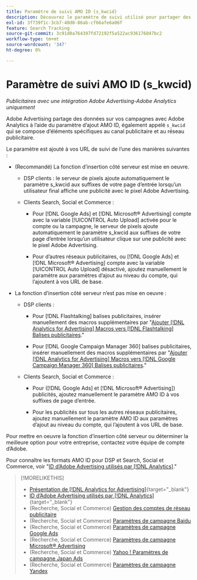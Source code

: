 ```yaml
---
title: Paramètre de suivi AMO ID (s_kwcid)
description: Découvrez le paramètre de suivi utilisé pour partager des données d’Adobe Advertising avec Adobe Analytics.
exl-id: 3f739f1c-3cb7-40d0-86ab-cf66afe6a06f
feature: Search Tracking
source-git-commit: 3c91d0a764397fd72192f5a522ac936176047bc2
workflow-type: tm+mt
source-wordcount: '347'
ht-degree: 0%

---
```


# Paramètre de suivi AMO ID (s_kwcid)

*Publicitaires avec une intégration Adobe Advertising-Adobe Analytics uniquement*

<!-- This should go in the Analytics integration chapter > IDs page, under "AMO IDs" once I've finalized content for DSP clients.  -->

Adobe Advertising partage des données sur vos campagnes avec Adobe Analytics à l’aide du paramètre d’ajout AMO ID, également appelé `s_kwcid` qui se compose d’éléments spécifiques au canal publicitaire et au réseau publicitaire.

Le paramètre est ajouté à vos URL de suivi de l’une des manières suivantes :

* (Recommandé) La fonction d’insertion côté serveur est mise en oeuvre.

   * DSP clients : le serveur de pixels ajoute automatiquement le paramètre s_kwcid aux suffixes de votre page d’entrée lorsqu’un utilisateur final affiche une publicité avec le pixel Adobe Advertising.

   * Clients Search, Social et Commerce :

      * Pour [!DNL Google Ads] et [!DNL Microsoft® Advertising] compte avec la variable [!UICONTROL Auto Upload] activée pour le compte ou la campagne, le serveur de pixels ajoute automatiquement le paramètre s_kwcid aux suffixes de votre page d’entrée lorsqu’un utilisateur clique sur une publicité avec le pixel Adobe Advertising.

      * Pour d’autres réseaux publicitaires, ou [!DNL Google Ads] et [!DNL Microsoft® Advertising] compte avec la variable [!UICONTROL Auto Upload] désactivé, ajoutez manuellement le paramètre aux paramètres d’ajout au niveau du compte, qui l’ajoutent à vos URL de base.

* La fonction d’insertion côté serveur n’est pas mise en oeuvre :

   * DSP clients :

      * Pour [!DNL Flashtalking] balises publicitaires, insérer manuellement des macros supplémentaires par &quot;[Ajouter [!DNL Analytics for Advertising] Macros vers [!DNL Flashtalking] Balises publicitaires](/help/integrations/analytics/macros-flashtalking.md).&quot;

      * Pour [!DNL Google Campaign Manager 360] balises publicitaires, insérer manuellement des macros supplémentaires par &quot;[Ajouter [!DNL Analytics for Advertising] Macros vers [!DNL Google Campaign Manager 360] Balises publicitaires](/help/integrations/analytics/macros-google-campaign-manager.md).&quot;

  <!--  * For all other ads, XXXX. -->

   * Clients Search, Social et Commerce :

      * Pour ([!DNL Google Ads] et [!DNL Microsoft® Advertising]) publicités, ajoutez manuellement le paramètre AMO ID à vos suffixes de page d’entrée.

      * Pour les publicités sur tous les autres réseaux publicitaires, ajoutez manuellement le paramètre AMO ID aux paramètres d’ajout au niveau du compte, qui l’ajoutent à vos URL de base.

Pour mettre en oeuvre la fonction d’insertion côté serveur ou déterminer la meilleure option pour votre entreprise, contactez votre équipe de compte d’Adobe.

Pour connaître les formats AMO ID pour DSP et Search, Social et Commerce, voir &quot;[ID d’Adobe Advertising utilisés par [!DNL Analytics]](/help/integrations/analytics/ids.md#amo-id).&quot;

>[!MORELIKETHIS]
>
>* [Présentation de [!DNL Analytics for Advertising]](/help/integrations/analytics/overview.md){target="_blank"}
>* [ID d’Adobe Advertising utilisés par [!DNL Analytics]](/help/integrations/analytics/ids.md#amo-id){target="_blank"}
>* (Recherche, Social et Commerce) [Gestion des comptes de réseau publicitaire](/help/search-social-commerce/campaign-management/accounts/ad-network-account-manage.md)
>* (Recherche, Social et Commerce) [Paramètres de campagne Baidu](/help/search-social-commerce/campaign-management/campaigns/campaign-settings-baidu.md)
>* (Recherche, Social et Commerce) [Paramètres de campagne Google Ads](/help/search-social-commerce/campaign-management/campaigns/campaign-settings-google.md)
>* (Recherche, Social et Commerce) [Paramètres de campagne Microsoft® Advertising](/help/search-social-commerce/campaign-management/campaigns/campaign-settings-microsoft.md)
>* (Recherche, Social et Commerce) [Yahoo ! Paramètres de campagne Japan Ads](/help/search-social-commerce/campaign-management/campaigns/campaign-settings-yahoo-japan.md)
>* (Recherche, Social et Commerce) [Paramètres de campagne Yandex](/help/search-social-commerce/campaign-management/campaigns/campaign-settings-yandex.md)
